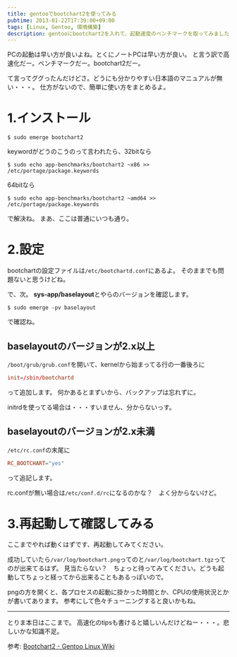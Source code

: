 ```yaml
---
title: gentooでbootchart2を使ってみる
pubtime: 2013-01-22T17:39:00+09:00
tags: [Linux, Gentoo, 環境構築]
description: gentooにbootchart2を入れて、起動速度のベンチマークを取ってみました。プロセスごとの所要時間が分かるので、起動の最適化に使えます。
---
```


PCの起動は早い方が良いよね。とくにノートPCは早い方が良い。
と言う訳で高速化だー。ベンチマークだー。bootchart2だー。

て言ってググったんだけどさ。どうにも分かりやすい日本語のマニュアルが無い・・・。
仕方がないので、簡単に使い方をまとめるよ。

# 1.インストール
``` shell
$ sudo emerge bootchart2
```
keywordがどうのこうのって言われたら、32bitなら

``` shell
$ sudo echo app-benchmarks/bootchart2 ~x86 >> /etc/portage/package.keywords
```
64bitなら

``` shell
$ sudo echo app-benchmarks/bootchart2 ~amd64 >> /etc/portage/package.keywords
```
で解決ね。
まあ、ここは普通にいつも通り。

# 2.設定
bootchartの設定ファイルは`/etc/bootchartd.conf`にあるよ。
そのままでも問題ないと思うけどね。

で、次。
**sys-app/baselayout**とやらのバージョンを確認します。
``` shell
$ sudo emerge -pv baselayout
```
で確認ね。

## baselayoutのバージョンが2.x以上
`/boot/grub/grub.conf`を開いて、kernelから始まってる行の一番後ろに
``` toml
init=/sbin/bootchartd
```
って追加します。
何かあるとまずいから、バックアップは忘れずに。

initrdを使ってる場合は・・・すいません、分からないっす。

## baselayoutのバージョンが2.x未満
`/etc/rc.conf`の末尾に
``` toml
RC_BOOTCHART="yes"
```
って追記します。

rc.confが無い場合は`/etc/conf.d/rc`になるのかな？　よく分からないけど。

# 3.再起動して確認してみる
ここまでやれば動くはずです、再起動してみてください。

成功していたら`/var/log/bootchart.png`ってのと`/var/log/bootchart.tgz`ってのが出来てるはず。
見当たらない？　ちょっと待ってみてください。どうも起動してちょっと経ってから出来ることもあるっぽいので。

pngの方を開くと、各プロセスの起動に掛かった時間とか、CPUの使用状況とかが書いてあります。
参考にして色々チューニングすると良いかもね。

---

とりま本日はここまで。
高速化のtipsも書けると嬉しいんだけどねー・・・。悲しいかな知識不足。

参考: [Bootchart2 - Gentoo Linux Wiki](http://en.gentoo-wiki.com/wiki/Bootchart2)
